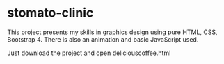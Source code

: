 # stomato-clinic

This project presents my skills in graphics design using pure HTML, CSS, Bootstrap 4. There is also an animation and basic JavaScript used.

Just download the project and open deliciouscoffee.html
